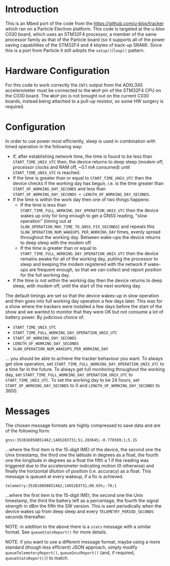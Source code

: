 Introduction
============

This is an Mbed port of the code from the https://github.com/u-blox/tracker which ran on a Particle Electron platform.  This code is targeted at the u-blox C030 board, which uses an STM32F4 processor, a member of the same processor family as that of the Particle board (so it supports all of the power saving capabilities of the STM32F4 and 4 kbytes of back-up SRAM).  Since this is a port from Particle it still adopts the `setup()`/`loop()` pattern.

Hardware Configuration
======================
For this code to work correctly the `INT1` output from the ADXL345 accelerometer must be connected to the `WKUP` pin of the STM32F4  CPU on the C030 board.  The `WKUP` pin is not brought out on the current C030 boards, instead being attached to a pull-up resistor, so some HW surgery is required.

Configuration
=============
In order to use power most efficiently, sleep is used in combination with timed operation in the following way:

* If, after establishing network time, the time is found to be less than `START_TIME_UNIX_UTC` then, the device returns to deep sleep (modem off, processor clocks and RAM off, ~0.1 mA consumed) until `START_TIME_UNIX_UTC` is reached.
* If the time is greater than or equal to `START_TIME_UNIX_UTC` then the device checks if the working day has begun, i.e. is the time greater than `START_OF_WORKING_DAY_SECONDS` and less than `START_OF_WORKING_DAY_SECONDS + LENGTH_OF_WORKING_DAY_SECONDS`.
* If the time is within the work day then one of two things happens:
  * If the time is less than `START_TIME_FULL_WORKING_DAY_OPERATION_UNIX_UTC` then the device wakes up only for long enough to get a GNSS reading, "slow operation" (timing out at `SLOW_OPERATION_MAX_TIME_TO_GNSS_FIX_SECONDS`) and repeats this `SLOW_OPERATION_NUM_WAKEUPS_PER_WORKING_DAY` times, evenly spread throughout the working day.  Between wake-ups the device returns to deep sleep with the modem off.
  * If the time is greater than or equal to `START_TIME_FULL_WORKING_DAY_OPERATION_UNIX_UTC` then the device remains awake for all of the working day, putting the processor to sleep and keeping the modem registered with the network if wake-ups are frequent enough, so that we can collect and report position for the full working day.
* If the time is not within the working day then the device returns to deep sleep, with modem off, until the start of the next working day.

The default timings are set so that the device wakes-up in slow operation and then goes into full working day operation a few days later. This was for a show where the trackers were installed a few days before the start of the show and we wanted to monitor that they were OK but not consume a lot of battery power. By judicious choice of:

* `START_TIME_UNIX_UTC`
* `START_TIME_FULL_WORKING_DAY_OPERATION_UNIX_UTC`
* `START_OF_WORKING_DAY_SECONDS`
* `LENGTH_OF_WORKING_DAY_SECONDS`
* `SLOW_OPERATION_NUM_WAKEUPS_PER_WORKING_DAY`

... you should be able to achieve the tracker behaviour you want.  To always get slow operation, set `START_TIME_FULL_WORKING_DAY_OPERATION_UNIX_UTC` to a time far in the future.  To always get full monitoring throughout the working day, set `START_TIME_FULL_WORKING_DAY_OPERATION_UNIX_UTC` to `START_TIME_UNIX_UTC`.  To set the working day to be 24 hours, set `START_OF_WORKING_DAY_SECONDS` to 0 and `LENGTH_OF_WORKING_DAY_SECONDS` to 3600.

Messages
========
The chosen message formats are highly compressed to save data and are of the following form:

`gnss:353816058851462;1465283731;51.283645;-0.776569;1;5.15`

...where the first item is the 15-digit IMEI of the device, the second one the Unix timestamp, the third one the latitude in degrees as a float, the fourth one the longitude in degrees as a float the fifth a 1 if the reading was triggered due to the accelerometer indicating motion (0 otherwise) and finally the horizontal dilution of position (i.e. accuracy) as a float.  This message is queued at every wakeup, if a fix is achieved.

`telemetry:353816058851462;1465283731;80.65%;-70;1`

...where the first item is the 15-digit IMEI, the second one the Unix timestamp, the third the battery left as a percentage, the fourth the signal strength in dBm the fifth the SW version. This is sent periodically when the device wakes up from deep sleep and every `TELEMETRY_PERIOD_SECONDS` seconds thereafter.

NOTE: in addition to the above there is a `stats` message with a similar format. See `queueStatsReport()` for more details.

NOTE: if you want to use a different message format, maybe using a more standard (though less efficient) JSON approach, simply modify `queueTelemeteryReport()`, `queueGnssReport()` (and, if required, `queueStatsReport()`) to match.